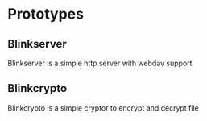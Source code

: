 # Prototypes
## Blinkserver
Blinkserver is a simple http server with webdav support
## Blinkcrypto
Blinkcrypto is a simple cryptor to encrypt and decrypt file
